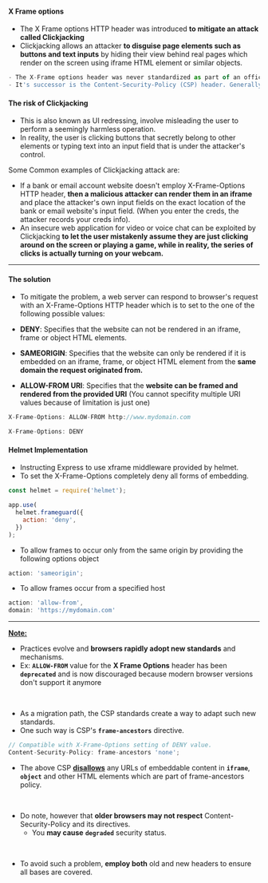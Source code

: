 
#### X Frame options

- The X Frame options HTTP header was introduced <strong>to mitigate an attack called Clickjacking</strong>
- Clickjacking allows an attacker <strong>to disguise page elements such as buttons and text inputs</strong> by hiding their view behind real pages which render on the screen using iframe HTML element or similar objects.

```js
- The X-Frame options header was never standardized as part of an official specification but many popular browsers today still support it.
- It's successor is the Content-Security-Policy (CSP) header. Generally focus should be on this for newer web apps.
```

#### The risk of Clickjacking

- This is also known as UI redressing, involve misleading the user to perform a seemingly harmless operation.
- In reality, the user is clicking buttons that secretly belong to other elements or typing text into an input field that is under the attacker's control.

Some Common examples of Clickjacking attack are:

- If a bank or email account website doesn't employ X-Frame-Options HTTP header, <strong>then a malicious attacker can render them in an iframe</strong> and place the attacker's own input fields on the exact location of the bank or email website's input field. (When you enter the creds, the attacker records your creds info).
- An insecure web application for video or voice chat can be exploited by Clickjacking <strong>to let the user mistakenly assume they are just clicking around on the screen or playing a game, while in reality, the series of clicks is actually turning on your webcam.</strong>

---

#### The solution

- To mitigate the problem, a web server can respond to browser's request with an X-Frame-Options HTTP header which is to set to the one of the following possible values:

- <strong>DENY</strong>: Specifies that the website can not be rendered in an iframe, frame or object HTML elements.
- <strong>SAMEORIGIN</strong>: Specifies that the website can only be rendered if it is embedded on an iframe, frame, or object HTML element from the <strong>same domain the request originated from.</strong>
- <strong>ALLOW-FROM URI</strong>: Specifies that the <strong>website can be framed and rendered from the provided URI</strong> (You cannot specifity multiple URI values because of limitation is just one)

```js
X-Frame-Options: ALLOW-FROM http://www.mydomain.com
```

```js
X-Frame-Options: DENY
```

#### Helmet Implementation

- Instructing Express to use xframe middleware provided by helmet.
- To set the X-Frame-Options completely deny all forms of embedding.

```js
const helmet = require('helmet');

app.use(
  helmet.frameguard({
    action: 'deny',
  })
);
```

- To allow frames to occur only from the same origin by providing the following options object

```js
action: 'sameorigin';
```

- To allow frames occur from a specified host

```js
action: 'allow-from',
domain: 'https://mydomain.com'
```

---

**<ins>Note:**</ins>

- Practices evolve and **browsers rapidly adopt new standards** and mechanisms.
- Ex: **`ALLOW-FROM`** value for the **X Frame Options** header has been **`deprecated`** and is now discouraged because modern browser versions don't support it anymore
<br/>

- As a migration path, the CSP standards create a way to adapt such new standards.
- One such way is CSP's **`frame-ancestors`** directive.

```js
// Compatible with X-Frame-Options setting of DENY value.
Content-Security-Policy: frame-ancestors 'none';
```

- The above CSP <ins>**disallows**</ins> any URLs of embeddable content in **`iframe`**, **`object`** and other HTML elements which are part of frame-ancestors policy.
<br/>

- Do note, however that **older browsers may not respect** Content-Security-Policy and its directives. 
  - You **may cause** **`degraded`** security status.
<br/>

- To avoid such a problem, **employ both** old and new headers to ensure all bases are covered.